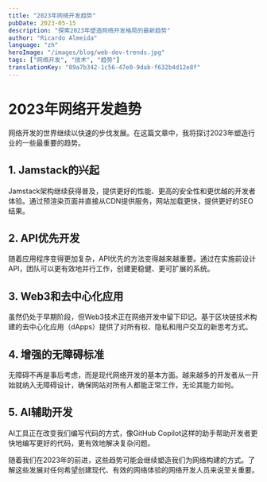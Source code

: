 ```yaml
---
title: "2023年网络开发趋势"
pubDate: 2023-05-15
description: "探索2023年塑造网络开发格局的最新趋势"
author: "Ricardo Almeida"
language: "zh"
heroImage: "/images/blog/web-dev-trends.jpg"
tags: ["网络开发", "技术", "趋势"]
translationKey: "89a7b342-1c56-47e0-9dab-f632b4d12e8f"
---
```


# 2023年网络开发趋势

网络开发的世界继续以快速的步伐发展。在这篇文章中，我将探讨2023年塑造行业的一些最重要的趋势。

## 1. Jamstack的兴起

Jamstack架构继续获得普及，提供更好的性能、更高的安全性和更优越的开发者体验。通过预渲染页面并直接从CDN提供服务，网站加载更快，提供更好的SEO结果。

## 2. API优先开发

随着应用程序变得更加复杂，API优先的方法变得越来越重要。通过在实施前设计API，团队可以更有效地并行工作，创建更稳健、更可扩展的系统。

## 3. Web3和去中心化应用

虽然仍处于早期阶段，但Web3技术正在网络开发中留下印记。基于区块链技术构建的去中心化应用（dApps）提供了对所有权、隐私和用户交互的新思考方式。

## 4. 增强的无障碍标准

无障碍不再是事后考虑，而是现代网络开发的基本方面。越来越多的开发者从一开始就纳入无障碍设计，确保网站对所有人都能正常工作，无论其能力如何。

## 5. AI辅助开发

AI工具正在改变我们编写代码的方式，像GitHub Copilot这样的助手帮助开发者更快地编写更好的代码，更有效地解决复杂问题。

随着我们在2023年的前进，这些趋势可能会继续塑造我们为网络构建的方式。了解这些发展对任何希望创建现代、有效的网络体验的网络开发人员来说至关重要。 